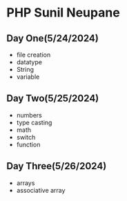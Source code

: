 # PHP Sunil Neupane
## Day One(5/24/2024)
- file creation
- datatype
- String
- variable

## Day Two(5/25/2024)
- numbers
- type casting
- math
- switch
- function

## Day Three(5/26/2024)
- arrays
- associative array
